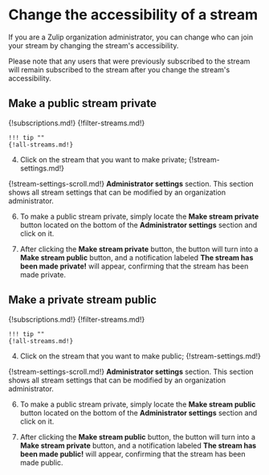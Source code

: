 # Change the accessibility of a stream

If you are a Zulip organization administrator, you can change who can join your
stream by changing the stream's accessibility.

Please note that any users that were previously subscribed to the stream will
remain subscribed to the stream after you change the stream's accessibility.

## Make a public stream private

{!subscriptions.md!}
{!filter-streams.md!}

    !!! tip ""
    {!all-streams.md!}

4. Click on the stream that you want to make private; {!stream-settings.md!}

{!stream-settings-scroll.md!} **Administrator settings** section. This section
shows all stream settings that can be modified by an organization administrator.

6. To make a public stream private, simply locate the **Make stream private**
button located on the bottom of the **Administrator settings** section and click
on it.

7. After clicking the **Make stream private** button, the button will turn into
a **Make stream public** button, and a notification labeled
**The stream has been made private!** will appear, confirming that the stream
has been made private.

## Make a private stream public

{!subscriptions.md!}
{!filter-streams.md!}

    !!! tip ""
    {!all-streams.md!}

4. Click on the stream that you want to make public; {!stream-settings.md!}

{!stream-settings-scroll.md!} **Administrator settings** section. This section
shows all stream settings that can be modified by an organization administrator.

6. To make a public stream private, simply locate the **Make stream public**
button located on the bottom of the **Administrator settings** section and click
on it.

7. After clicking the **Make stream public** button, the button will turn into a
**Make stream private** button, and a notification labeled **The stream has been made public!**
will appear, confirming that the stream has been made public.

